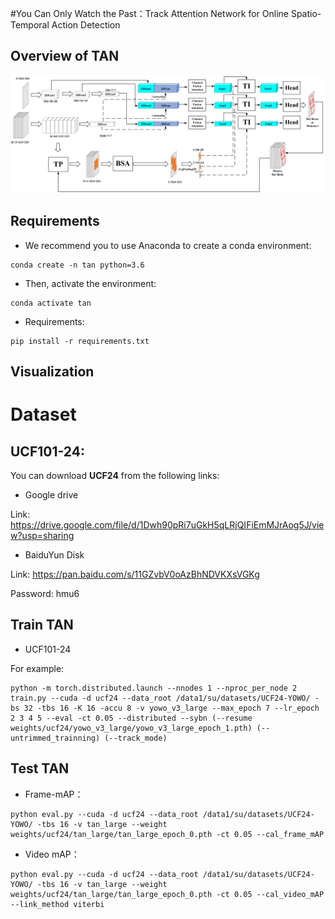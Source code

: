 #You Can Only Watch the Past：Track Attention Network for Online Spatio-Temporal Action Detection

## Overview of TAN
![image](./img_files/TAN.png)


## Requirements
- We recommend you to use Anaconda to create a conda environment:
```Shell
conda create -n tan python=3.6
```

- Then, activate the environment:
```Shell
conda activate tan
```

- Requirements:
```Shell
pip install -r requirements.txt 
```

## Visualization

# Dataset

## UCF101-24:
You can download **UCF24** from the following links:

* Google drive

Link: https://drive.google.com/file/d/1Dwh90pRi7uGkH5qLRjQIFiEmMJrAog5J/view?usp=sharing

* BaiduYun Disk

Link: https://pan.baidu.com/s/11GZvbV0oAzBhNDVKXsVGKg

Password: hmu6 

## Train TAN
* UCF101-24

For example:

```Shell
python -m torch.distributed.launch --nnodes 1 --nproc_per_node 2 train.py --cuda -d ucf24 --data_root /data1/su/datasets/UCF24-YOWO/ -bs 32 -tbs 16 -K 16 -accu 8 -v yowo_v3_large --max_epoch 7 --lr_epoch 2 3 4 5 --eval -ct 0.05 --distributed --sybn (--resume weights/ucf24/yowo_v3_large/yowo_v3_large_epoch_1.pth) (--untrimmed_trainning) (--track_mode)
```

##  Test TAN
* Frame-mAP：

```Shell
python eval.py --cuda -d ucf24 --data_root /data1/su/datasets/UCF24-YOWO/ -tbs 16 -v tan_large --weight weights/ucf24/tan_large/tan_large_epoch_0.pth -ct 0.05 --cal_frame_mAP
```
* Video mAP：

```Shell
python eval.py --cuda -d ucf24 --data_root /data1/su/datasets/UCF24-YOWO/ -tbs 16 -v tan_large --weight weights/ucf24/tan_large/tan_large_epoch_0.pth -ct 0.05 --cal_video_mAP --link_method viterbi
```
